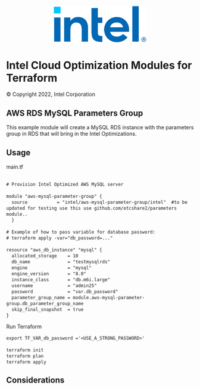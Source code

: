<p align="center">
  <img src="https://github.com/intel/terraform-intel-aws-mysql-parameter-group/blob/main/images/logo-classicblue-800px.png?raw=true" alt="Intel Logo" width="250"/>
</p>

# Intel Cloud Optimization Modules for Terraform

© Copyright 2022, Intel Corporation

## AWS RDS MySQL Parameters Group

This example module will create a MySQL RDS instance with the parameters group in RDS that will bring in the Intel Optimizations.  


## Usage
main.tf

```hcl

# Provision Intel Optimized AWS MySQL server

module "aws-mysql-parameter-group" {
  source           = "intel/aws-mysql-parameter-group/intel"  #to be updated for testing use this use github.com/otcshare2/parameters module..
  }

# Example of how to pass variable for database password:
# terraform apply -var="db_password=..."

resource "aws_db_instance" "mysql" {
  allocated_storage    = 10
  db_name              = "testmysqlrds"
  engine               = "mysql"
  engine_version       = "8.0"
  instance_class       = "db.m6i.large"
  username             = "admin25"
  password             = "var.db_password"
  parameter_group_name = module.aws-mysql-parameter-group.db_parameter_group_name
  skip_final_snapshot  = true
}
```


Run Terraform

```hcl
export TF_VAR_db_password ='<USE_A_STRONG_PASSWORD>'

terraform init  
terraform plan
terraform apply 
```

## Considerations
